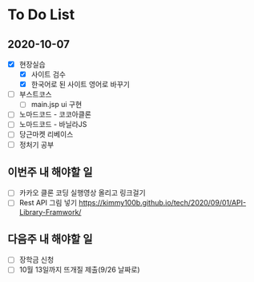 # To Do List

## 2020-10-07

- [x] 현장실습
  - [x] 사이트 검수
  - [x] 한국어로 된 사이트 영어로 바꾸기
- [ ] 부스트코스
  - [ ] main.jsp ui 구현
- [ ] 노마드코드 - 코코아클론
- [ ] 노마드코드 - 바닐라JS
- [ ] 당근마켓 리베이스
- [ ] 정처기 공부

## 이번주 내 해야할 일

- [ ] 카카오 클론 코딩 실행영상 올리고 링크걸기
- [ ] Rest API 그림 넣기 <https://kimmy100b.github.io/tech/2020/09/01/API-Library-Framwork/>

## 다음주 내 해야할 일

- [ ] 장학금 신청
- [ ] 10월 13일까지 뜨개질 제출(9/26 날짜로)
